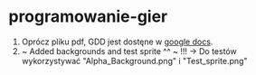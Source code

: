 # programowanie-gier
1. Oprócz pliku pdf, GDD jest dostęne w [google docs](https://docs.google.com/document/d/19CIVFhuxIzqnV0dZgqgqo7aPtZrhLnQpKyIgsz5SxQU/edit?usp=sharing).
2. ~ Added backgrounds and test sprite ^^ ~ !!! -> Do testów wykorzystywać "Alpha_Background.png" i "Test_sprite.png"
